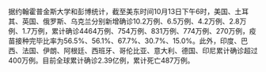 据约翰霍普金斯大学和彭博统计，截至美东时间10月13日下午6时，美国、土耳其、英国、俄罗斯、乌克兰分别新增确诊10.2万例、6.5万例、4.2万例、2.8万例、1.7万例，累计确诊4464万例、754万例、831万例、774万例、270万例，疫苗接种完毕比率为56.5%、56.1%、67.7%、30.7%、15.0%。此外，印度、巴西、法国、伊朗、阿根廷、西班牙、哥伦比亚、意大利、德国、印尼累计确诊超过400万例。目前全球累计确诊2.39亿例，累计死亡487万例。